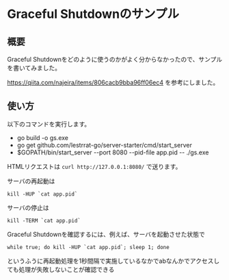 # Graceful Shutdownのサンプル

## 概要

Graceful Shutdownをどのように使うのかがよく分からなかったので、サンプルを書いてみました。

https://qiita.com/najeira/items/806cacb9bba96ff06ec4 を参考にしました。

## 使い方

以下のコマンドを実行します。

- go build -o gs.exe
- go get github.com/lestrrat-go/server-starter/cmd/start_server
- $GOPATH/bin/start_server --port 8080 --pid-file app.pid -- ./gs.exe

HTMLリクエストは `curl http://127.0.0.1:8080/` で送ります。

サーバの再起動は

```
kill -HUP `cat app.pid`
```

サーバの停止は

```
kill -TERM `cat app.pid`
```

Graceful Shutdownを確認するには、例えば、サーバを起動させた状態で

```
while true; do kill -HUP `cat app.pid`; sleep 1; done
```

というふうに再起動処理を1秒間隔で実施しているなかでabなんかでアクセスしても処理が失敗しないことが確認できる
